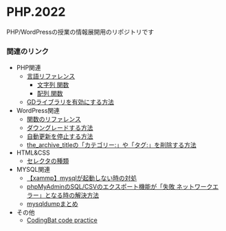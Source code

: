 # PHP.2022
PHP/WordPressの授業の情報展開用のリポジトリです

### 関連のリンク

- PHP関連
  - [言語リファレンス](https://www.php.net/manual/ja/langref.php)
    - [文字列 関数](https://www.php.net/manual/ja/ref.strings.php#ref.strings)
    - [配列 関数](https://www.php.net/manual/ja/ref.array.php)
  - [GDライブラリを有効にする方法](https://sologaku.com/wordpress/images-only-full-size/)
- WordPress関連
  - [関数のリファレンス](http://wpdocs.osdn.jp/%E9%96%A2%E6%95%B0%E3%83%AA%E3%83%95%E3%82%A1%E3%83%AC%E3%83%B3%E3%82%B9)
  - [ダウングレードする方法](https://kinsta.com/jp/blog/downgrade-wordpress/)
  - [自動更新を停止する方法](https://otamunote.com/wordpress-update-stop/)
  - [the_archive_titleの「カテゴリー:」や「タグ:」を削除する方法](https://naoyu.net/archive-title-hook/)
- HTML&CSS
  - [セレクタの種類](http://www.htmq.com/csskihon/005.shtml)
- MYSQL関連
  - [【xammp】mysqlが起動しない時の対処](https://qiita.com/gone0021/items/1240f857776c6bb620b6)
  - [phpMyAdminのSQL/CSVのエクスポート機能が「失敗 ネットワークエラー」となる時の解決方法](https://www.petitmonte.com/linux/phpmyadmin-failed-network-err.html)
  - [mysqldumpまとめ](https://qiita.com/PlanetMeron/items/3a41e14607a65bc9b60c)
- その他
  - [CodingBat code practice](https://codingbat.com/java)